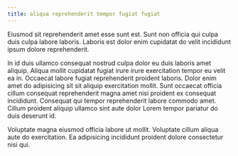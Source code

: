 ```yaml
---
title: aliqua reprehenderit tempor fugiat fugiat
---
```


Eiusmod sit reprehenderit amet esse sunt est. Sunt non officia qui culpa duis culpa labore laboris. Laboris est dolor enim cupidatat do velit incididunt ipsum dolore reprehenderit.

In id duis ullamco consequat nostrud culpa dolor eu duis laboris amet aliquip. Aliqua mollit cupidatat fugiat irure irure exercitation tempor eu velit ea in. Occaecat labore fugiat reprehenderit proident laboris. Dolor enim amet do adipisicing sit sit aliquip exercitation mollit. Sunt occaecat officia cillum consequat reprehenderit magna amet nisi proident ex consequat incididunt. Consequat qui tempor reprehenderit labore commodo amet. Cillum proident aliquip ullamco sint aute dolor Lorem tempor pariatur do duis deserunt id.

Voluptate magna eiusmod officia labore ut mollit. Voluptate cillum aliqua aute do exercitation. Ea adipisicing incididunt proident dolore consectetur nisi qui.